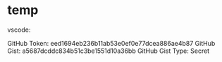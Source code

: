 # temp

vscode:

GitHub Token: eed1694eb236b11ab53e0ef0e77dcea886ae4b87
GitHub Gist: a5687dcddc834b51c3be1551d10a36bb
GitHub Gist Type: Secret
